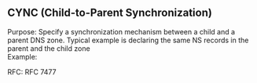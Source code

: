 
## CYNC (Child-to-Parent Synchronization)

Purpose: Specify a synchronization mechanism between a child and a parent DNS zone. Typical example is declaring the same NS records in the parent and the child zone  
Example: 

RFC: RFC 7477
